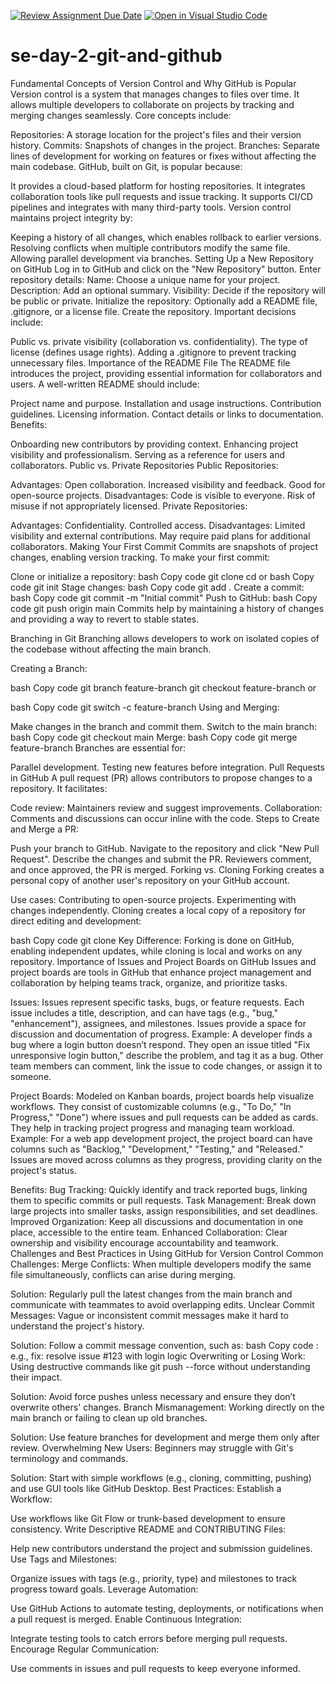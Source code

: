 [![Review Assignment Due Date](https://classroom.github.com/assets/deadline-readme-button-22041afd0340ce965d47ae6ef1cefeee28c7c493a6346c4f15d667ab976d596c.svg)](https://classroom.github.com/a/8wgCKhpZ)
[![Open in Visual Studio Code](https://classroom.github.com/assets/open-in-vscode-2e0aaae1b6195c2367325f4f02e2d04e9abb55f0b24a779b69b11b9e10269abc.svg)](https://classroom.github.com/online_ide?assignment_repo_id=17194542&assignment_repo_type=AssignmentRepo)
# se-day-2-git-and-github
Fundamental Concepts of Version Control and Why GitHub is Popular
Version control is a system that manages changes to files over time. It allows multiple developers to collaborate on projects by tracking and merging changes seamlessly. Core concepts include:

Repositories: A storage location for the project's files and their version history.
Commits: Snapshots of changes in the project.
Branches: Separate lines of development for working on features or fixes without affecting the main codebase.
GitHub, built on Git, is popular because:

It provides a cloud-based platform for hosting repositories.
It integrates collaboration tools like pull requests and issue tracking.
It supports CI/CD pipelines and integrates with many third-party tools.
Version control maintains project integrity by:

Keeping a history of all changes, which enables rollback to earlier versions.
Resolving conflicts when multiple contributors modify the same file.
Allowing parallel development via branches.
Setting Up a New Repository on GitHub
Log in to GitHub and click on the "New Repository" button.
Enter repository details:
Name: Choose a unique name for your project.
Description: Add an optional summary.
Visibility: Decide if the repository will be public or private.
Initialize the repository:
Optionally add a README file, .gitignore, or a license file.
Create the repository.
Important decisions include:

Public vs. private visibility (collaboration vs. confidentiality).
The type of license (defines usage rights).
Adding a .gitignore to prevent tracking unnecessary files.
Importance of the README File
The README file introduces the project, providing essential information for collaborators and users. A well-written README should include:

Project name and purpose.
Installation and usage instructions.
Contribution guidelines.
Licensing information.
Contact details or links to documentation.
Benefits:

Onboarding new contributors by providing context.
Enhancing project visibility and professionalism.
Serving as a reference for users and collaborators.
Public vs. Private Repositories
Public Repositories:

Advantages:
Open collaboration.
Increased visibility and feedback.
Good for open-source projects.
Disadvantages:
Code is visible to everyone.
Risk of misuse if not appropriately licensed.
Private Repositories:

Advantages:
Confidentiality.
Controlled access.
Disadvantages:
Limited visibility and external contributions.
May require paid plans for additional collaborators.
Making Your First Commit
Commits are snapshots of project changes, enabling version tracking. To make your first commit:

Clone or initialize a repository:
bash
Copy code
git clone <repository-url>
cd <repository-folder>
or
bash
Copy code
git init
Stage changes:
bash
Copy code
git add .
Create a commit:
bash
Copy code
git commit -m "Initial commit"
Push to GitHub:
bash
Copy code
git push origin main
Commits help by maintaining a history of changes and providing a way to revert to stable states.

Branching in Git
Branching allows developers to work on isolated copies of the codebase without affecting the main branch.

Creating a Branch:

bash
Copy code
git branch feature-branch
git checkout feature-branch
or

bash
Copy code
git switch -c feature-branch
Using and Merging:

Make changes in the branch and commit them.
Switch to the main branch:
bash
Copy code
git checkout main
Merge:
bash
Copy code
git merge feature-branch
Branches are essential for:

Parallel development.
Testing new features before integration.
Pull Requests in GitHub
A pull request (PR) allows contributors to propose changes to a repository. It facilitates:

Code review: Maintainers review and suggest improvements.
Collaboration: Comments and discussions can occur inline with the code.
Steps to Create and Merge a PR:

Push your branch to GitHub.
Navigate to the repository and click "New Pull Request".
Describe the changes and submit the PR.
Reviewers comment, and once approved, the PR is merged.
Forking vs. Cloning
Forking creates a personal copy of another user's repository on your GitHub account.

Use cases:
Contributing to open-source projects.
Experimenting with changes independently.
Cloning creates a local copy of a repository for direct editing and development:

bash
Copy code
git clone <repository-url>
Key Difference: Forking is done on GitHub, enabling independent updates, while cloning is local and works on any repository.
Importance of Issues and Project Boards on GitHub
Issues and project boards are tools in GitHub that enhance project management and collaboration by helping teams track, organize, and prioritize tasks.

Issues:
Issues represent specific tasks, bugs, or feature requests.
Each issue includes a title, description, and can have tags (e.g., "bug," "enhancement"), assignees, and milestones.
Issues provide a space for discussion and documentation of progress.
Example: A developer finds a bug where a login button doesn’t respond. They open an issue titled "Fix unresponsive login button," describe the problem, and tag it as a bug. Other team members can comment, link the issue to code changes, or assign it to someone.

Project Boards:
Modeled on Kanban boards, project boards help visualize workflows.
They consist of customizable columns (e.g., "To Do," "In Progress," "Done") where issues and pull requests can be added as cards.
They help in tracking project progress and managing team workload.
Example: For a web app development project, the project board can have columns such as "Backlog," "Development," "Testing," and "Released." Issues are moved across columns as they progress, providing clarity on the project's status.

Benefits:
Bug Tracking: Quickly identify and track reported bugs, linking them to specific commits or pull requests.
Task Management: Break down large projects into smaller tasks, assign responsibilities, and set deadlines.
Improved Organization: Keep all discussions and documentation in one place, accessible to the entire team.
Enhanced Collaboration: Clear ownership and visibility encourage accountability and teamwork.
Challenges and Best Practices in Using GitHub for Version Control
Common Challenges:
Merge Conflicts: When multiple developers modify the same file simultaneously, conflicts can arise during merging.

Solution: Regularly pull the latest changes from the main branch and communicate with teammates to avoid overlapping edits.
Unclear Commit Messages: Vague or inconsistent commit messages make it hard to understand the project's history.

Solution: Follow a commit message convention, such as:
bash
Copy code
<type>: <short description>
e.g., fix: resolve issue #123 with login logic
Overwriting or Losing Work: Using destructive commands like git push --force without understanding their impact.

Solution: Avoid force pushes unless necessary and ensure they don’t overwrite others' changes.
Branch Mismanagement: Working directly on the main branch or failing to clean up old branches.

Solution: Use feature branches for development and merge them only after review.
Overwhelming New Users: Beginners may struggle with Git's terminology and commands.

Solution: Start with simple workflows (e.g., cloning, committing, pushing) and use GUI tools like GitHub Desktop.
Best Practices:
Establish a Workflow:

Use workflows like Git Flow or trunk-based development to ensure consistency.
Write Descriptive README and CONTRIBUTING Files:

Help new contributors understand the project and submission guidelines.
Use Tags and Milestones:

Organize issues with tags (e.g., priority, type) and milestones to track progress toward goals.
Leverage Automation:

Use GitHub Actions to automate testing, deployments, or notifications when a pull request is merged.
Enable Continuous Integration:

Integrate testing tools to catch errors before merging pull requests.
Encourage Regular Communication:

Use comments in issues and pull requests to keep everyone informed.







